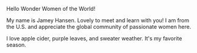 Hello Wonder Women of the World! 

My name is Jamey Hansen. Lovely to meet and learn with you! I am from the U.S. and appreciate the global community of passionate women here. 

I love apple cider, purple leaves, and sweater weather. It's my favorite season.

